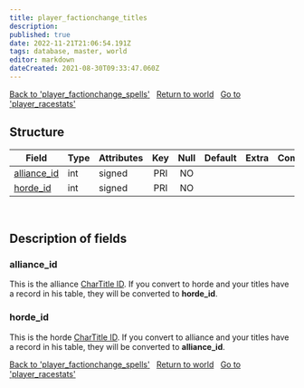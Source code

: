 ```yaml
---
title: player_factionchange_titles
description: 
published: true
date: 2022-11-21T21:06:54.191Z
tags: database, master, world
editor: markdown
dateCreated: 2021-08-30T09:33:47.060Z
---
```


<a href="https://trinitycore.info/en/database/master/world/player_factionchange_spells" class="mt-5 v-btn v-btn--depressed v-btn--flat v-btn--outlined theme--light v-size--default darkblue--text text--lighten-3"><span class="v-btn__content"><i aria-hidden="true" class="v-icon notranslate v-icon--left mdi mdi-arrow-left theme--light"></i><span>Back to 'player_factionchange_spells'</span></span></a>&nbsp;&nbsp;&nbsp;<a href="https://trinitycore.info/en/database/master/world/home" class="mt-5 v-btn v-btn--depressed v-btn--flat v-btn--outlined theme--light v-size--default darkblue--text text--lighten-3"><span class="v-btn__content"><i aria-hidden="true" class="v-icon notranslate v-icon--left mdi mdi-home-outline theme--light"></i><span>Return to world</span></span></a>&nbsp;&nbsp;&nbsp;<a href="https://trinitycore.info/en/database/master/world/player_racestats" class="mt-5 v-btn v-btn--depressed v-btn--flat v-btn--outlined theme--light v-size--default darkblue--text text--lighten-3"><span class="v-btn__content"><span>Go to 'player_racestats'</span><i aria-hidden="true" class="v-icon notranslate v-icon--right mdi mdi-arrow-right theme--light"></i></span></a>

## Structure

| Field | Type | Attributes | Key | Null | Default | Extra | Comment |
| --- | --- | --- | :---: | :---: | --- | --- | --- |
| [alliance_id](#alliance_id) | int | signed | PRI | NO |  |  |  |
| [horde_id](#horde_id) | int | signed | PRI | NO |  |  |  |
&nbsp;
## Description of fields

### alliance_id
This is the alliance [CharTitle ID](https://wow.tools/dbc/?dbc=chartitles). If you convert to horde and your titles have a record in his table, they will be converted to **horde_id**.
&nbsp;

### horde_id
This is the horde [CharTitle ID](https://wow.tools/dbc/?dbc=chartitles). If you convert to alliance and your titles have a record in his table, they will be converted to **alliance_id**.
&nbsp;

<a href="https://trinitycore.info/en/database/master/world/player_factionchange_spells" class="mt-5 v-btn v-btn--depressed v-btn--flat v-btn--outlined theme--light v-size--default darkblue--text text--lighten-3"><span class="v-btn__content"><i aria-hidden="true" class="v-icon notranslate v-icon--left mdi mdi-arrow-left theme--light"></i><span>Back to 'player_factionchange_spells'</span></span></a>&nbsp;&nbsp;&nbsp;<a href="https://trinitycore.info/en/database/master/world/home" class="mt-5 v-btn v-btn--depressed v-btn--flat v-btn--outlined theme--light v-size--default darkblue--text text--lighten-3"><span class="v-btn__content"><i aria-hidden="true" class="v-icon notranslate v-icon--left mdi mdi-home-outline theme--light"></i><span>Return to world</span></span></a>&nbsp;&nbsp;&nbsp;<a href="https://trinitycore.info/en/database/master/world/player_racestats" class="mt-5 v-btn v-btn--depressed v-btn--flat v-btn--outlined theme--light v-size--default darkblue--text text--lighten-3"><span class="v-btn__content"><span>Go to 'player_racestats'</span><i aria-hidden="true" class="v-icon notranslate v-icon--right mdi mdi-arrow-right theme--light"></i></span></a>


